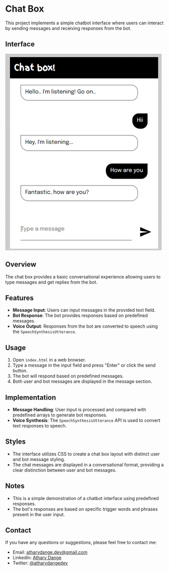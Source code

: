 # Chat Box

This project implements a simple chatbot interface where users can interact by sending messages and receiving responses from the bot.

## Interface
![image](ui.png)

## Overview

The chat box provides a basic conversational experience allowing users to type messages and get replies from the bot.

## Features

- **Message Input**: Users can input messages in the provided text field.
- **Bot Response**: The bot provides responses based on predefined messages.
- **Voice Output**: Responses from the bot are converted to speech using the `SpeechSynthesisUtterance`.

## Usage

1. Open `index.html` in a web browser.
2. Type a message in the input field and press "Enter" or click the send button.
3. The bot will respond based on predefined messages.
4. Both user and bot messages are displayed in the message section.

## Implementation

- **Message Handling**: User input is processed and compared with predefined arrays to generate bot responses.
- **Voice Synthesis**: The `SpeechSynthesisUtterance` API is used to convert text responses to speech.

## Styles

- The interface utilizes CSS to create a chat box layout with distinct user and bot message styling.
- The chat messages are displayed in a conversational format, providing a clear distinction between user and bot messages.

## Notes

- This is a simple demonstration of a chatbot interface using predefined responses.
- The bot's responses are based on specific trigger words and phrases present in the user input.

## Contact

If you have any questions or suggestions, please feel free to contact me:

- Email: atharvdange.dev@gmail.com
- LinkedIn: [Atharv Dange](http://linkedin.com/in/atharvdange)
- Twitter: [@atharvdangedev](https://twitter.com/atharvdangedev)
